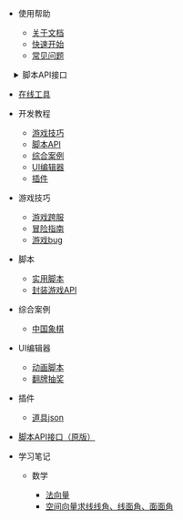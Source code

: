* 使用帮助

  * [关于文档](README.md)
  * [快速开始](/docs/help/quickstart.md)
  * [常见问题](/docs/questions.md)

<style>
  summary {
    margin-left: 16px;
  }
</style>

<details>
<summary>脚本API接口</summary>

* * 
    * [接口使用说明](/docs/API/README.md)
    * [脚本常见问题](/docs/API/questions.md)
    * [接口常量列表](/docs/API/global.md)

</details>

* [在线工具](/tools/README.md)



* 开发教程

  * [游戏技巧](/docs/development/contents.md#游戏技巧)
  * [脚本API](/docs/development/contents.md#脚本API)
  * [综合案例](/docs/development/contents.md#综合案例)
  * [UI编辑器](/docs/development/contents.md#UI编辑器)
  * [插件](/docs/development/contents.md#插件)

* 游戏技巧

  * [游戏跨服](/docs/development/skills/游戏跨服.md)
  * [冒险指南](/docs/development/skills/冒险指南.md)
  * [游戏bug](/docs/development/skills/游戏bug.md)


* 脚本

  * [实用脚本](/docs/development/script/UsefulScript.md)
  * [封装游戏API](/docs/development/script/EncapsulatedAPI.md)


* 综合案例

  * [中国象棋](/docs/development/case/ChineseChess.md)


* UI编辑器

  * [动画脚本](/docs/development/UI/动画脚本.md) 
  * [翻牌抽奖](/docs/development/UI/翻牌抽奖.md)


* 插件

  * [道具json](/docs/development/plugin/itemJson.md)


* [脚本API接口（原版）](https://developers.mini1.cn/wiki/API.html)


* 学习笔记

  * 数学

    * [法向量](/docs/notes/math/20220703.md)
    * [空间向量求线线角、线面角、面面角](/docs/notes/math/20220704.md)